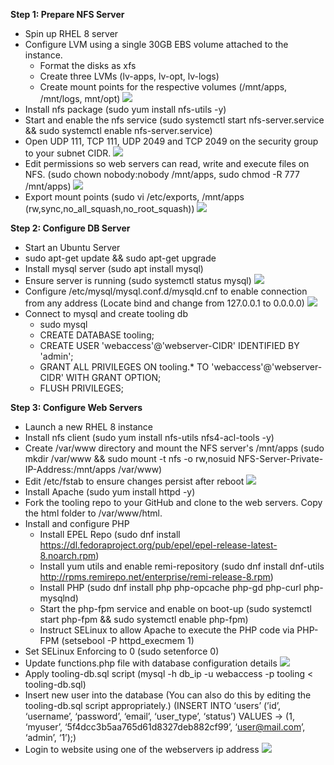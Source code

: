 **Step 1: Prepare NFS Server**
  - Spin up RHEL 8 server
  - Configure LVM using a single 30GB EBS volume attached to the instance.
    - Format the disks as xfs
    - Create three LVMs (lv-apps, lv-opt, lv-logs)
    - Create mount points for the respective volumes (/mnt/apps, /mnt/logs, mnt/opt) ![](nfs-vg.jpg)
  - Install nfs package (sudo yum install nfs-utils -y)
  - Start and enable the nfs service (sudo systemctl start nfs-server.service && sudo systemctl enable nfs-server.service)
  - Open UDP 111, TCP 111, UDP 2049 and TCP 2049 on the security group to your subnet CIDR. ![](sg.jpg)
  - Edit permissions so web servers can read, write and execute files on NFS. (sudo chown nobody:nobody /mnt/apps, sudo chmod -R 777 /mnt/apps) ![](perms.jpg)
  - Export mount points (sudo vi /etc/exports, /mnt/apps <Subnet-CIDR>(rw,sync,no_all_squash,no_root_squash)) ![](exports.jpg)

**Step 2: Configure DB Server**
  - Start an Ubuntu Server
  - sudo apt-get update && sudo apt-get upgrade
  - Install mysql server (sudo apt install mysql)
  - Ensure server is running (sudo systemctl status mysql) ![](mysql-service.jpg)
  - Configure /etc/mysql/mysql.conf.d/mysqld.cnf to enable connection from any address (Locate bind and change from 127.0.0.1 to 0.0.0.0) ![](mysqlcnf.jpg)
  - Connect to mysql and create tooling db
    - sudo mysql
    - CREATE DATABASE tooling;
    - CREATE USER 'webaccess'@'webserver-CIDR' IDENTIFIED BY 'admin';
    - GRANT ALL PRIVILEGES ON tooling.* TO 'webaccess'@'webserver-CIDR' WITH GRANT OPTION;
    - FLUSH PRIVILEGES;

**Step 3: Configure Web Servers**
  - Launch a new RHEL 8 instance
  - Install nfs client (sudo yum install nfs-utils nfs4-acl-tools -y)
  - Create /var/www directory and mount the NFS server's /mnt/apps (sudo mkdir /var/www && sudo mount -t nfs -o rw,nosuid NFS-Server-Private-IP-Address:/mnt/apps /var/www)
  - Edit /etc/fstab to ensure changes persist after reboot ![](fstab.jpg)
  - Install Apache (sudo yum install httpd -y)
  - Fork the tooling repo to your GitHub and clone to the web servers. Copy the html folder to /var/www/html.
  - Install and configure PHP
    - Install EPEL Repo (sudo dnf install https://dl.fedoraproject.org/pub/epel/epel-release-latest-8.noarch.rpm)
    - Install yum utils and enable remi-repository (sudo dnf install dnf-utils http://rpms.remirepo.net/enterprise/remi-release-8.rpm)
    - Install PHP (sudo dnf install php php-opcache php-gd php-curl php-mysqlnd)
    - Start the php-fpm service and enable on boot-up (sudo systemctl start php-fpm && sudo systemctl enable php-fpm)
    - Instruct SELinux to allow Apache to execute the PHP code via PHP-FPM (setsebool -P httpd_execmem 1)
  - Set SELinux Enforcing to 0 (sudo setenforce 0)
  - Update functions.php file with database configuration details ![](functions.jpg)
  - Apply tooling-db.sql script (mysql -h db_ip -u webaccess -p tooling < tooling-db.sql)
  - Insert new user into the database (You can also do this by editing the tooling-db.sql script appropriately.) (INSERT INTO ‘users’ (’id’, ‘username’, ‘password’, ‘email’, ‘user_type’, ‘status’) VALUES -> (1, ‘myuser’, ‘5f4dcc3b5aa765d61d8327deb882cf99’, ‘user@mail.com’, ‘admin’, ‘1’);)
  - Login to website using one of the webservers ip address ![](home.jpg)
